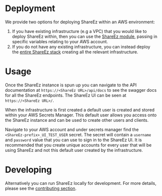# Deployment

We provide two options for deploying ShareEz within an AWS environment:

1. If you have existing infrastructure (e.g a VPC) that you would like to deploy ShareEz within, then you can use the [ShareEz module](./infrastructure/deployment.md/#ShareEz-module), passing in specific variables relating to your AWS account.
2. If you do not have any existing infrastructure, you can instead deploy the [entire ShareEz stack](./infrastructure/deployment.md/#full_stack) creating all the relevant infrastructure.

# Usage

Once the ShareEz instance is spun up you can navigate to the API documentation at `https://<ShareEz URL>/api/docs` to see the swagger docs for all the ShareEz endpoints. The ShareEz UI can be seen at `https://<ShareEz URL>/`.

When the infrastructure is first created a default user is created and stored within your AWS Secrets Manager. This default user allows you access onto the ShareEz instance and can be used to create other users and clients.

Navigate to your AWS account and under secrets manager find the `<ShareEz-prefix>_UI_TEST_USER` secret. The secret will contain a `username` and `password` value that you can use to sign in to the ShareEz UI. It is recommended that you create unique accounts for every user that will be using ShareEz and not this default user created by the infrastructure.

# Developing

Alternatively you can run ShareEz locally for development. For more details, please see the [contributing section](./contributing.md).
